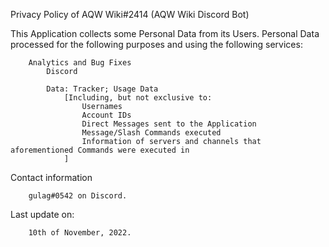 Privacy Policy of AQW Wiki#2414 (AQW Wiki Discord Bot)

This Application collects some Personal Data from its Users.
Personal Data processed for the following purposes and using the following services:

        Analytics and Bug Fixes
            Discord

            Data: Tracker; Usage Data
                [Including, but not exclusive to:
                    Usernames
                    Account IDs
                    Direct Messages sent to the Application
                    Message/Slash Commands executed
                    Information of servers and channels that aforementioned Commands were executed in
                ]

Contact information

        gulag#0542 on Discord.

Last update on:

        10th of November, 2022.
